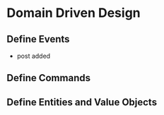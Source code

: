 # Domain Driven Design

## Define Events
- post added
## Define Commands

## Define Entities and Value Objects